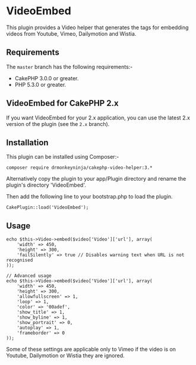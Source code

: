 VideoEmbed
==========

This plugin provides a Video helper that generates the tags for embedding videos from Youtube, Vimeo, Dailymotion and Wistia.


Requirements
------------

The `master` branch has the following requirements:-

* CakePHP 3.0.0 or greater.
* PHP 5.3.0 or greater.


VideoEmbed for CakePHP 2.x
--------------------------

If you want VideoEmbed for your 2.x application, you can use the latest 2.x version of the plugin (see the `2.x` branch).


Installation
------------

This plugin can be installed using Composer:-

    composer require drmonkeyninja/cakephp-video-helper:3.*

Alternatively copy the plugin to your app/Plugin directory and rename the plugin's directory 'VideoEmbed'.

Then add the following line to your bootstrap.php to load the plugin.

    CakePlugin::load('VideoEmbed');


Usage
-----

    echo $this->Video->embed($video['Video']['url'], array(
        'width' => 450,
        'height' => 300,
        'failSilently' => true // Disables warning text when URL is not recognised
    ));

    // Advanced usage
    echo $this->Video->embed($video['Video']['url'], array(
        'width' => 450,
        'height' => 300,
        'allowfullscreen' => 1,
        'loop' => 1,
        'color' => '00adef',
        'show_title' => 1,
        'show_byline' => 1,
        'show_portrait' => 0,
        'autoplay' => 1,
        'frameborder' => 0
    ));

Some of these settings are applicable only to Vimeo if the video is on Youtube, Dailymotion or Wistia they are ignored.
